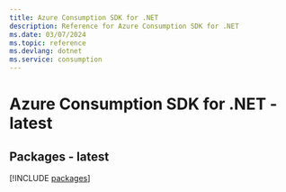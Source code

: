 ```yaml
---
title: Azure Consumption SDK for .NET
description: Reference for Azure Consumption SDK for .NET
ms.date: 03/07/2024
ms.topic: reference
ms.devlang: dotnet
ms.service: consumption
---
```

# Azure Consumption SDK for .NET - latest
## Packages - latest
[!INCLUDE [packages](consumption-index.md)]